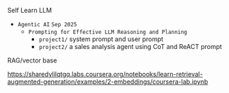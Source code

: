 Self Learn LLM

- `Agentic AI`     `Sep 2025`
  - `Prompting for Effective LLM Reasoning and Planning`
    - `project1/`   system prompt and user prompt 
    - `project2/`   a sales analysis agent using CoT and ReACT prompt 

RAG/vector base

https://sharedylilqtgq.labs.coursera.org/notebooks/learn-retrieval-augmented-generation/examples/2-embeddings/coursera-lab.ipynb 
